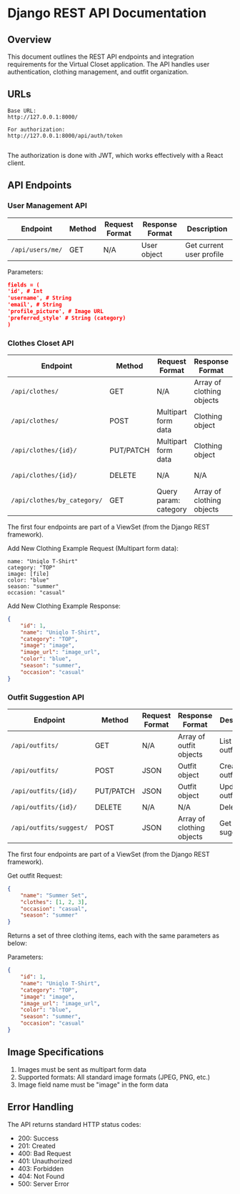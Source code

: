 # Django REST API Documentation

## Overview
This document outlines the REST API endpoints and integration requirements for the Virtual Closet application. The API handles user authentication, clothing management, and outfit organization.

## URLs
```
Base URL:
http://127.0.0.1:8000/

For authorization:
http://127.0.0.1:8000/api/auth/token 


```

The authorization is done with JWT, which works effectively with a React client. 

## API Endpoints

### User Management API

| Endpoint | Method | Request Format | Response Format | Description |
|----------|---------|----------------|-----------------|-------------|
| `/api/users/me/` | GET | N/A | User object | Get current user profile |

Parameters:
```json
fields = (
'id', # Int
'username', # String 
'email', # String
'profile_picture', # Image URL
'preferred_style' # String (category)
)
```

### Clothes Closet API

| Endpoint | Method | Request Format | Response Format | Description |
|----------|---------|----------------|-----------------|-------------|
| `/api/clothes/` | GET | N/A | Array of clothing objects | List user's clothes |
| `/api/clothes/` | POST | Multipart form data | Clothing object | Add new clothing |
| `/api/clothes/{id}/` | PUT/PATCH | Multipart form data | Clothing object | Update clothing |
| `/api/clothes/{id}/` | DELETE | N/A | N/A | Delete clothing |
| `/api/clothes/by_category/` | GET | Query param: category | Array of clothing objects | Filter by category |

The first four endpoints are part of a ViewSet (from the Django REST framework).

Add New Clothing Example Request (Multipart form data):
```
name: "Uniqlo T-Shirt"
category: "TOP"
image: [file]
color: "blue"
season: "summer"
occasion: "casual"
```

Add New Clothing Example Response:
```json
{
    "id": 1,
    "name": "Uniqlo T-Shirt",
    "category": "TOP",
    "image": "image",
    "image_url": "image_url",
    "color": "blue",
    "season": "summer",
    "occasion": "casual"
}
```

### Outfit Suggestion API

| Endpoint | Method | Request Format | Response Format | Description |
|----------|---------|----------------|-----------------|-------------|
| `/api/outfits/` | GET | N/A | Array of outfit objects | List user's outfits |
| `/api/outfits/` | POST | JSON | Outfit object | Create new outfit |
| `/api/outfits/{id}/` | PUT/PATCH | JSON | Outfit object | Update outfit |
| `/api/outfits/{id}/` | DELETE | N/A | N/A | Delete outfit |
| `/api/outfits/suggest/` | POST | JSON | Array of clothing objects | Get outfit suggestions |

The first four endpoints are part of a ViewSet (from the Django REST framework).

Get outfit Request:
```json
{
    "name": "Summer Set",
    "clothes": [1, 2, 3],
    "occasion": "casual",
    "season": "summer"
}
```

Returns a set of three clothing items, each with the same parameters as below:

Parameters:
```json
{
    "id": 1,
    "name": "Uniqlo T-Shirt",
    "category": "TOP",
    "image": "image",
    "image_url": "image_url",
    "color": "blue",
    "season": "summer",
    "occasion": "casual"
}
```

## Image Specifications

1. Images must be sent as multipart form data
2. Supported formats: All standard image formats (JPEG, PNG, etc.)
3. Image field name must be "image" in the form data

## Error Handling

The API returns standard HTTP status codes:
- 200: Success
- 201: Created
- 400: Bad Request
- 401: Unauthorized
- 403: Forbidden
- 404: Not Found
- 500: Server Error


